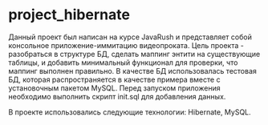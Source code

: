 # project_hibernate
Данный проект был написан на курсе JavaRush и представляет собой консольное приложение-иммитацию видеопроката. Цель проекта - разобраться в структуре БД, сделать маппинг энтити на существующие таблицы, и добавить минимальный функционал для проверки, что маппинг выполнен правильно.
В качестве БД использовалась тестовая БД, которая распространяется в качестве примера вместе с установочным пакетом MySQL.
Перед запуском приложения необходимо выполнить скрипт init.sql для добавления данных.

В проекте использовались следующие технологии: Hibernate, MySQL.


